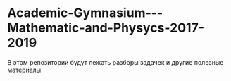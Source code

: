 # Academic-Gymnasium---Mathematic-and-Physycs-2017-2019
В этом репозитории будут лежать разборы задачек и другие полезные материалы
